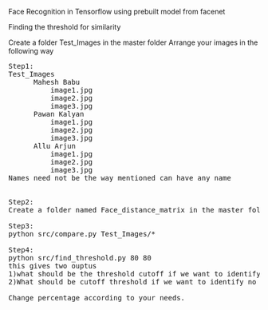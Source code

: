 Face Recognition in Tensorflow using prebuilt model from facenet

Finding the threshold for similarity

Create a folder Test_Images in the master folder
Arrange your images in the following way
<pre>
Step1:
Test_Images
      Mahesh Babu
          image1.jpg
          image2.jpg
          image3.jpg
      Pawan Kalyan
          image1.jpg
          image2.jpg
          image3.jpg
      Allu Arjun
          image1.jpg
          image2.jpg
          image3.jpg
Names need not be the way mentioned can have any name


Step2:
Create a folder named Face_distance_matrix in the master folder

Step3:
python src/compare.py Test_Images/*

Step4:
python src/find_threshold.py 80 80
this gives two ouptus
1)what should be the threshold cutoff if we want to identify similar images with 80% accuracy
2)What should be cutoff threshold if we want to identify no similar images with 80% accuracy 

Change percentage according to your needs.

</pre>
